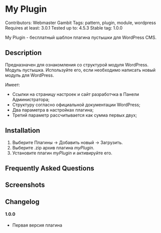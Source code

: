 # My Plugin
Contributors: Webmaster Gambit
Tags: pattern, plugin, module, wordpress
Requires at least: 3.0.1
Tested up to: 4.5.3
Stable tag: 1.0.0

My Plugin - бесплатный шаблон плагина пустышки для WordPress CMS.

## Description

Предназначен для ознакомления со структурой модуля WordPress. Модуль пустышка. Используйте его, если необходимо написать новый модуль для WordPress.

Имеет:
- Ссылки на страницу настроек и сайт разработчка в Панели Администратора;
- Структуру согласно официальной документации WordPress;
- Два параметра в настройках плагина;
- Третий параметр рассчитывается как сумма первых двух;

## Installation
1. Выберите Плагины -> Добавить новый -> Загрузить.
2. Выберите .zip архив плагина *myPlugin*.
3. Установите плагин *myPlugin* и активируйте его.

## Frequently Asked Questions

## Screenshots

## Changelog
#### 1.0.0
* Первая версия плагина